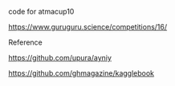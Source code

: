 code for atmacup10 

https://www.guruguru.science/competitions/16/

Reference

https://github.com/upura/ayniy

https://github.com/ghmagazine/kagglebook

